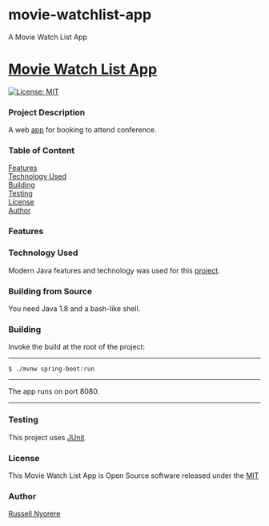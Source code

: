 # movie-watchlist-app
A Movie Watch List App
# [Movie Watch List App](https://movie-watchlist.com/)

[![License: MIT](https://img.shields.io/badge/License-MIT-yellow.svg)](https://opensource.org/licenses/MIT)

### Project Description

A web [app](https://movie-watchlist.com/) for booking to attend conference.

### Table of Content

[Features](#features)<br/>
[Technology Used](#technology-used)<br/>
[Building](#building)<br/>
[Testing](#testing)<br/>
[License](#license)<br/>
[Author](#author)

### Features


### Technology Used

Modern Java features and technology was used for this [project](https://conf-schedule.com/).

### Building from Source
You need Java 1.8 and a bash-like shell.

### Building
Invoke the build at the root of the project:

----
    $ ./mvnw spring-boot:run
----

The app runs on port 8080.

---

### Testing

This project uses [JUnit](https://junit.org/junit5/)

### License

This Movie Watch List App is Open Source software released under the [MIT](https://opensource.org/licenses/MIT)

### Author

[Russell Nyorere](https://neorusse.github.io/)
